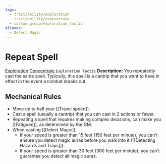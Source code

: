 ```yaml
---
tags:
  - trait/ability/exploration
  - trait/ability/concentrate
  - custom_group/exploration_tactic
aliases:
  - Detect Magic
---
```

# Repeat Spell

[Exploration](Exploration.md "Action & Ability Trait") [Concentrate](Concentrate.md "Action & Ability Trait") `Exploration Tactic`
**Description:** You repeatedly cast the same spell. Typically, this spell is a cantrip that you want to have in effect in the event a combat breaks out.

##  Mechanical Rules
 
- Move up to half your [[Travel speed]].
- Cast a spell (usually a cantrip) that you can cast in 2 actions or fewer. 
- Repeating a spell that requires making complex decisions, can make you [[Fatigued]], as determined by the GM.
- When casting [[Detect Magic]]:
	- If your speed is greater than 15 feet (150 feet per minute), you can't ensure you detect magic auras before you walk into it ([[Detecting Hazards and Traps]]).
	- If your speed is greater than 30 feet (300 feet per minute), you can't guarantee you detect all magic auras.